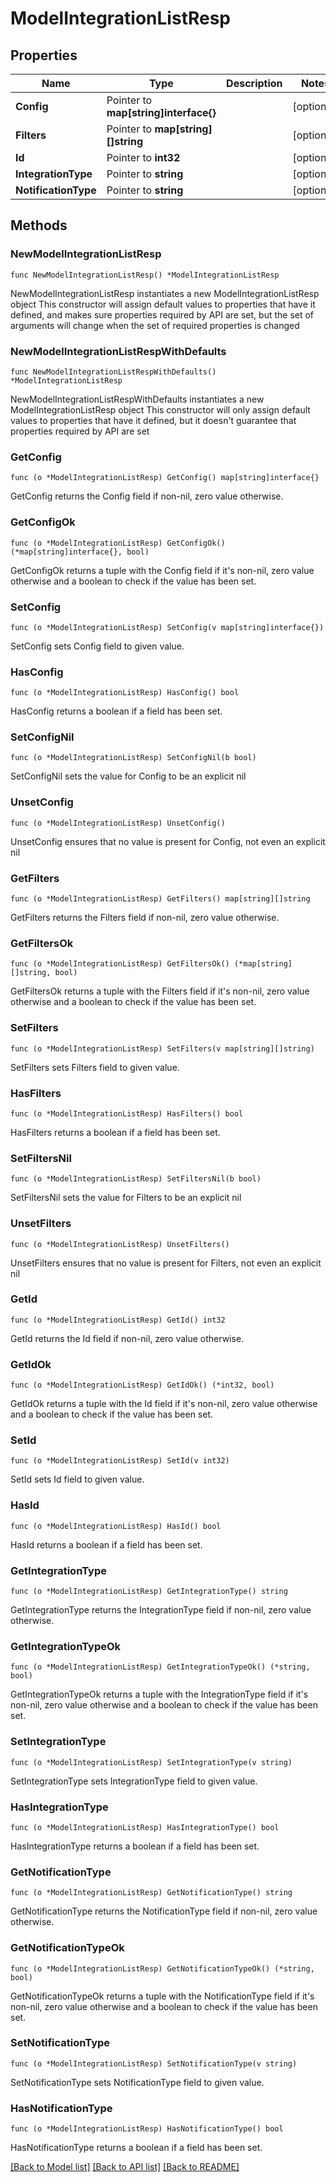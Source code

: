 # ModelIntegrationListResp

## Properties

Name | Type | Description | Notes
------------ | ------------- | ------------- | -------------
**Config** | Pointer to **map[string]interface{}** |  | [optional] 
**Filters** | Pointer to **map[string][]string** |  | [optional] 
**Id** | Pointer to **int32** |  | [optional] 
**IntegrationType** | Pointer to **string** |  | [optional] 
**NotificationType** | Pointer to **string** |  | [optional] 

## Methods

### NewModelIntegrationListResp

`func NewModelIntegrationListResp() *ModelIntegrationListResp`

NewModelIntegrationListResp instantiates a new ModelIntegrationListResp object
This constructor will assign default values to properties that have it defined,
and makes sure properties required by API are set, but the set of arguments
will change when the set of required properties is changed

### NewModelIntegrationListRespWithDefaults

`func NewModelIntegrationListRespWithDefaults() *ModelIntegrationListResp`

NewModelIntegrationListRespWithDefaults instantiates a new ModelIntegrationListResp object
This constructor will only assign default values to properties that have it defined,
but it doesn't guarantee that properties required by API are set

### GetConfig

`func (o *ModelIntegrationListResp) GetConfig() map[string]interface{}`

GetConfig returns the Config field if non-nil, zero value otherwise.

### GetConfigOk

`func (o *ModelIntegrationListResp) GetConfigOk() (*map[string]interface{}, bool)`

GetConfigOk returns a tuple with the Config field if it's non-nil, zero value otherwise
and a boolean to check if the value has been set.

### SetConfig

`func (o *ModelIntegrationListResp) SetConfig(v map[string]interface{})`

SetConfig sets Config field to given value.

### HasConfig

`func (o *ModelIntegrationListResp) HasConfig() bool`

HasConfig returns a boolean if a field has been set.

### SetConfigNil

`func (o *ModelIntegrationListResp) SetConfigNil(b bool)`

 SetConfigNil sets the value for Config to be an explicit nil

### UnsetConfig
`func (o *ModelIntegrationListResp) UnsetConfig()`

UnsetConfig ensures that no value is present for Config, not even an explicit nil
### GetFilters

`func (o *ModelIntegrationListResp) GetFilters() map[string][]string`

GetFilters returns the Filters field if non-nil, zero value otherwise.

### GetFiltersOk

`func (o *ModelIntegrationListResp) GetFiltersOk() (*map[string][]string, bool)`

GetFiltersOk returns a tuple with the Filters field if it's non-nil, zero value otherwise
and a boolean to check if the value has been set.

### SetFilters

`func (o *ModelIntegrationListResp) SetFilters(v map[string][]string)`

SetFilters sets Filters field to given value.

### HasFilters

`func (o *ModelIntegrationListResp) HasFilters() bool`

HasFilters returns a boolean if a field has been set.

### SetFiltersNil

`func (o *ModelIntegrationListResp) SetFiltersNil(b bool)`

 SetFiltersNil sets the value for Filters to be an explicit nil

### UnsetFilters
`func (o *ModelIntegrationListResp) UnsetFilters()`

UnsetFilters ensures that no value is present for Filters, not even an explicit nil
### GetId

`func (o *ModelIntegrationListResp) GetId() int32`

GetId returns the Id field if non-nil, zero value otherwise.

### GetIdOk

`func (o *ModelIntegrationListResp) GetIdOk() (*int32, bool)`

GetIdOk returns a tuple with the Id field if it's non-nil, zero value otherwise
and a boolean to check if the value has been set.

### SetId

`func (o *ModelIntegrationListResp) SetId(v int32)`

SetId sets Id field to given value.

### HasId

`func (o *ModelIntegrationListResp) HasId() bool`

HasId returns a boolean if a field has been set.

### GetIntegrationType

`func (o *ModelIntegrationListResp) GetIntegrationType() string`

GetIntegrationType returns the IntegrationType field if non-nil, zero value otherwise.

### GetIntegrationTypeOk

`func (o *ModelIntegrationListResp) GetIntegrationTypeOk() (*string, bool)`

GetIntegrationTypeOk returns a tuple with the IntegrationType field if it's non-nil, zero value otherwise
and a boolean to check if the value has been set.

### SetIntegrationType

`func (o *ModelIntegrationListResp) SetIntegrationType(v string)`

SetIntegrationType sets IntegrationType field to given value.

### HasIntegrationType

`func (o *ModelIntegrationListResp) HasIntegrationType() bool`

HasIntegrationType returns a boolean if a field has been set.

### GetNotificationType

`func (o *ModelIntegrationListResp) GetNotificationType() string`

GetNotificationType returns the NotificationType field if non-nil, zero value otherwise.

### GetNotificationTypeOk

`func (o *ModelIntegrationListResp) GetNotificationTypeOk() (*string, bool)`

GetNotificationTypeOk returns a tuple with the NotificationType field if it's non-nil, zero value otherwise
and a boolean to check if the value has been set.

### SetNotificationType

`func (o *ModelIntegrationListResp) SetNotificationType(v string)`

SetNotificationType sets NotificationType field to given value.

### HasNotificationType

`func (o *ModelIntegrationListResp) HasNotificationType() bool`

HasNotificationType returns a boolean if a field has been set.


[[Back to Model list]](../README.md#documentation-for-models) [[Back to API list]](../README.md#documentation-for-api-endpoints) [[Back to README]](../README.md)


